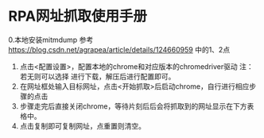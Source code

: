 # RPA网址抓取使用手册

0.本地安装mitmdump 参考 https://blog.csdn.net/agrapea/article/details/124660959 中的1、2点
1. 点击<配置设置>，配置本地的chrome和对应版本的chromedriver驱动
注：若无则可以选择  进行下载，解压后进行配置即可。
2. 在网址框处输入目标网址，点击<开始抓取>后启动chrome，自行进行相应步骤的点击
3. 步骤走完后直接关闭chrome，等待片刻后后会将抓取到的网址显示在下方表格中。
4. 点击复制即可复制网址，点重置则清空。